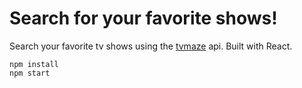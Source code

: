 # Search for your favorite shows!

Search your favorite tv shows using the [tvmaze][api-link] api. Built with React.

```
npm install
npm start
```

[api-link]:  https://www.tvmaze.com